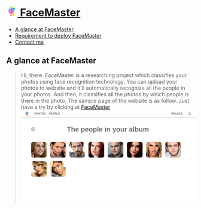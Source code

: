 # [<img src="welcome/static/images/tubiao.png" width="30"> FaceMaster](http://123.206.213.40/)
* [A glance at FaceMaster](#a-glance-at-facemaster)
* [Requirement to deploy FaceMaster](#requirement-to-deploy-facemaster)
* [Contact me](#contact-me)

## A glance at FaceMaster
>Hi, there. FaceMaster is a researching project which classifies your photos using face recognition technology. You can upload your photos to website and it'll automatically recognize all the people in your photos. And then, it classifies all the photos by which people is there in the photo. The sample page of the website is as follow. Just have a try by clicking at [FaceMaster](http://123.206.213.40/)
> ![Photo](sample.png)
